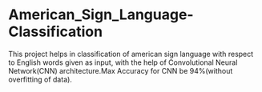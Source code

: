 # American_Sign_Language-Classification
This project helps in classification of american sign language with respect to English words given as input, with the help of Convolutional Neural Network(CNN) architecture.Max Accuracy for CNN be 94%(without overfitting of data).
